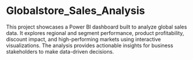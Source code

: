 # Globalstore_Sales_Analysis
This project showcases a Power BI dashboard built to analyze global sales data. It explores regional and segment performance, product profitability, discount impact, and high-performing markets using interactive visualizations. The analysis provides actionable insights for business stakeholders to make data-driven decisions.
